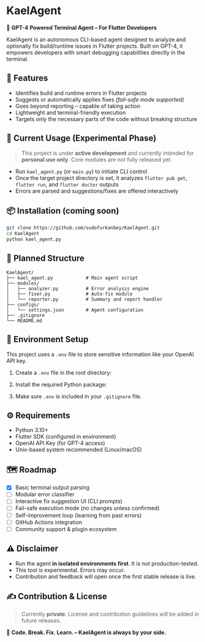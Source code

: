 # KaelAgent

🚀 **GPT-4 Powered Terminal Agent – For Flutter Developers**

KaelAgent is an autonomous CLI-based agent designed to analyze and optionally fix build/runtime issues in Flutter projects. Built on GPT-4, it empowers developers with smart debugging capabilities directly in the terminal.

## 🧠 Features

- Identifies build and runtime errors in Flutter projects  
- Suggests or automatically applies fixes *(fail-safe mode supported)*  
- Goes beyond reporting – capable of taking action  
- Lightweight and terminal-friendly execution  
- Targets only the necessary parts of the code without breaking structure  

## 🔧 Current Usage (Experimental Phase)

> This project is under **active development** and currently intended for **personal use only**. Core modules are not fully released yet.

- Run `kael_agent.py` (or `main.py`) to initiate CLI control  
- Once the target project directory is set, it analyzes `flutter pub get`, `flutter run`, and `flutter doctor` outputs  
- Errors are parsed and suggestions/fixes are offered interactively  

## 📦 Installation (coming soon)

```bash
git clone https://github.com/sudofurkanbey/KaelAgent.git  
cd KaelAgent  
python kael_agent.py
```

## 📁 Planned Structure

```
KaelAgent/
├── kael_agent.py            # Main agent script
├── modules/
│   ├── analyzer.py          # Error analysis engine
│   ├── fixer.py             # Auto-fix module
│   └── reporter.py          # Summary and report handler
├── configs/
│   └── settings.json        # Agent configuration
├── .gitignore
└── README.md
```
## 🔐 Environment Setup

This project uses a `.env` file to store sensitive information like your OpenAI API key.

1. Create a `.env` file in the root directory:

2. Install the required Python package:

3. Make sure `.env` is included in your `.gitignore` file.

## ⚙️ Requirements

- Python 3.10+  
- Flutter SDK (configured in environment)  
- OpenAI API Key (for GPT-4 access)  
- Unix-based system recommended (Linux/macOS)

## 🗺 Roadmap

- [x] Basic terminal output parsing  
- [ ] Modular error classifier  
- [ ] Interactive fix suggestion UI (CLI prompts)  
- [ ] Fail-safe execution mode (no changes unless confirmed)  
- [ ] Self-improvement loop (learning from past errors)  
- [ ] GitHub Actions integration  
- [ ] Community support & plugin ecosystem  

## ⚠️ Disclaimer

- Run the agent **in isolated environments first**. It is not production-tested.  
- This tool is experimental. Errors may occur.  
- Contribution and feedback will open once the first stable release is live.

## ✍️ Contribution & License

> Currently **private**. License and contribution guidelines will be added in future releases.

🧬 **Code. Break. Fix. Learn. – KaelAgent is always by your side.**
